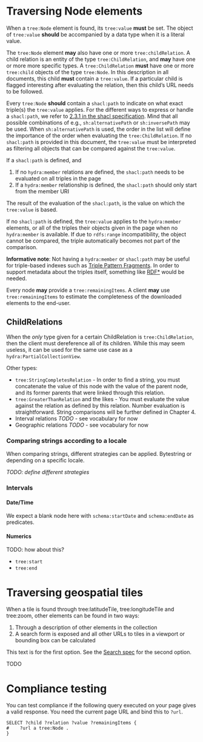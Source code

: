 # Traversing Node elements

When a `tree:Node` element is found, its `tree:value` __must__ be set. The object of `tree:value` __should__ be accompanied by a data type when it is a literal value.

The `tree:Node` element __may__ also have one or more `tree:childRelation`. A child relation is an entity of the type `tree:ChildRelation`, and __may__ have one or more more specific types. A `tree:ChildRelation` __must__ have one or more `tree:child` objects of the type `tree:Node`. In this description in all documents, this child __must__ contain a `tree:value`. If a particular child is flagged interesting after evaluating the relation, then this child’s URL needs to be followed.

Every `tree:Node` __should__ contain a `shacl:path` to indicate on what exact triple(s) the `tree:value` applies. For the different ways to express or handle a `shacl:path`, we refer to [2.3.1 in the shacl specification](https://www.w3.org/TR/shacl/#x2.3.1-shacl-property-paths). Mind that all possible combinations of e.g., `sh:alternativePath` or `sh:inversePath` may be used. When `sh:alternativePath` is used, the order in the list will define the importance of the order when evaluating the `tree:ChildRelation`. If no `shacl:path` is provided in this document, the `tree:value` must be interpreted as filtering all objects that can be compared against the `tree:value`.

If a `shacl:path` is defined, and
 1. If no `hydra:member` relations are defined, the `shacl:path` needs to be evaluated on all triples in the page
 2. If a `hydra:member` relationship is defined, the `shacl:path` should only start from the member URI
<!-- 3. For quad representations, you can find the triple on which the `shacl:path` should be evaluated by adding the graph name as an object of `tree:memberGraph` to the `hydra:Collection`. #PC: I’m unsure why to add this. I think it only adds complexity without adding real benefits to the data model, serialization, bandwidth, query performance, etc.-->

The result of the evaluation of the `shacl:path`, is the value on which the `tree:value` is based.

If no `shacl:path` is defined, the `tree:value` applies to the `hydra:member` elements, or all of the triples their objects given in the page when no `hydra:member` is available. If due to `rdfs:range` incompatibility, the object cannot be compared, the triple automatically becomes not part of the comparison.

__Informative note__: Not having a `hydra:member` or `shacl:path` may be useful for triple-based indexes such as [Triple Pattern Fragments](https://www.hydra-cg.com/spec/latest/triple-pattern-fragments/). In order to support metadata about the triples itself, something like [RDF*](http://blog.liu.se/olafhartig/tag/rdf-star/) would be needed.

Every node __may__ provide a `tree:remainingItems`. A client __may__ use `tree:remainingItems` to estimate the completeness of the downloaded elements to the end-user.

## ChildRelations

When the _only_ type given for a certain ChildRelation is `tree:ChildRelation`, then the client must dereference all of its children. While this may seem useless, it can be used for the same use case as a `hydra:PartialCollectionView`.

Other types:
 - `tree:StringCompletesRelation` - In order to find a string, you must concatenate the value of this node with the value of the parent node, and its former parents that were linked through this relation.
 - `tree:GreaterThanRelation` and the likes - You must evaluate the value against the relation as defined by this relation. Number evaluation is straightforward. String comparisons will be further defined in Chapter 4.
 - Interval relations _TODO_ - see vocabulary for now
 - Geographic relations _TODO_ - see vocabulary for now

### Comparing strings according to a locale

When comparing strings, different strategies can be applied. Bytestring or depending on a specific locale.

_TODO: define different strategies_

### Intervals

#### Date/Time

We expect a blank node here with `schema:startDate` and `schema:endDate` as predicates.

#### Numerics

TODO: how about this?

 * `tree:start`
 * `tree:end`

# Traversing geospatial tiles

When a tile is found through tree:latitudeTile, tree:longitudeTile and tree:zoom, other elements can be found in two ways:
 1. Through a description of other elements in the collection
 2. A search form is exposed and all other URLs to tiles in a viewport or bounding box can be calculated

This text is for the first option. See the [Search spec](3-search.md) for the second option.

TODO

# Compliance testing

You can test compliance if the following query executed on your page gives a valid response. You need the current page URL and bind this to `?url`.

```sparql
SELECT ?child ?relation ?value ?remainingItems {
#    ?url a tree:Node .
}
```
